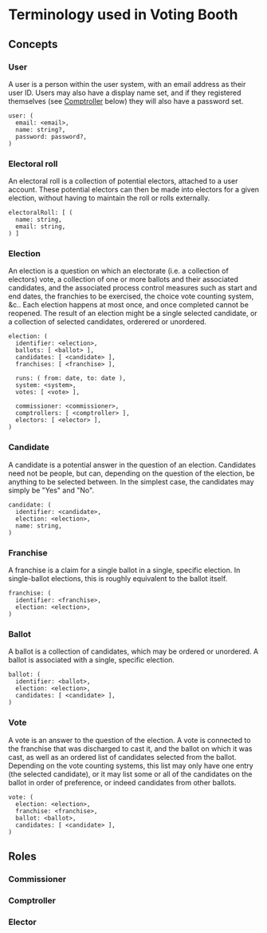 # Terminology used in Voting Booth

## Concepts

### User

A user is a person within the user system, with an email address as their user ID. Users may also have a display name set, and if they registered themselves (see [Comptroller](#comptroller) below) they will also have a password set.

```
user: (
  email: <email>,
  name: string?,
  password: password?,
)
```

### Electoral roll

An electoral roll is a collection of potential electors, attached to a user account. These potential electors can then be made into electors for a given election, without having to maintain the roll or rolls externally.

```
electoralRoll: [ (
  name: string,
  email: string,
) ]
```

### Election

An election is a question on which an electorate (i.e. a collection of electors) vote, a collection of one or more ballots and their associated candidates, and the associated process control measures such as start and end dates, the franchies to be exercised, the choice vote counting system, &c.. Each election happens at most once, and once completed cannot be reopened. The result of an election might be a single selected candidate, or a collection of selected candidates, orderered or unordered.

```
election: (
  identifier: <election>,
  ballots: [ <ballot> ],
  candidates: [ <candidate> ],
  franchises: [ <franchise> ],

  runs: ( from: date, to: date ),
  system: <system>,
  votes: [ <vote> ],

  commissioner: <commissioner>,
  comptrollers: [ <comptroller> ],
  electors: [ <elector> ],
)
```

### Candidate

A candidate is a potential answer in the question of an election. Candidates need not be people, but can, depending on the question of the election, be anything to be selected between. In the simplest case, the candidates may simply be "Yes" and "No".

```
candidate: (
  identifier: <candidate>,
  election: <election>,
  name: string,
)
```

### Franchise

A franchise is a claim for a single ballot in a single, specific election. In single-ballot elections, this is roughly equivalent to the ballot itself.

```
franchise: (
  identifier: <franchise>,
  election: <election>,
)
```

### Ballot

A ballot is a collection of candidates, which may be ordered or unordered. A ballot is associated with a single, specific election.

```
ballot: (
  identifier: <ballot>,
  election: <election>,
  candidates: [ <candidate> ],
)
```

### Vote

A vote is an answer to the question of the election. A vote is connected to the franchise that was discharged to cast it, and the ballot on which it was cast, as well as an ordered list of candidates selected from the ballot. Depending on the vote counting systems, this list may only have one entry (the selected candidate), or it may list some or all of the candidates on the ballot in order of preference, or indeed candidates from other ballots.

```
vote: (
  election: <election>,
  franchise: <franchise>,
  ballot: <ballot>,
  candidates: [ <candidate> ],
)
```

## Roles

### Commissioner

### Comptroller

### Elector

